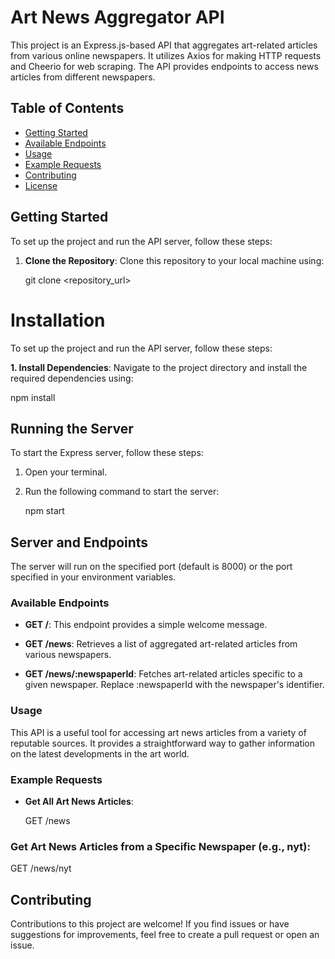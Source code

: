 # Art News Aggregator API

This project is an Express.js-based API that aggregates art-related articles from various online newspapers. It utilizes Axios for making HTTP requests and Cheerio for web scraping. The API provides endpoints to access news articles from different newspapers.

## Table of Contents

- [Getting Started](#getting-started)
- [Available Endpoints](#available-endpoints)
- [Usage](#usage)
- [Example Requests](#example-requests)
- [Contributing](#contributing)
- [License](#license)

## Getting Started

To set up the project and run the API server, follow these steps:

1. **Clone the Repository**: Clone this repository to your local machine using:

   git clone <repository_url>
   
# Installation

To set up the project and run the API server, follow these steps:

**1. Install Dependencies**: Navigate to the project directory and install the required dependencies using:

npm install
## Running the Server

To start the Express server, follow these steps:

1. Open your terminal.

2. Run the following command to start the server:

   npm start
   
## Server and Endpoints

The server will run on the specified port (default is 8000) or the port specified in your environment variables.

### Available Endpoints

- **GET /**: This endpoint provides a simple welcome message.

- **GET /news**: Retrieves a list of aggregated art-related articles from various newspapers.

- **GET /news/:newspaperId**: Fetches art-related articles specific to a given newspaper. Replace :newspaperId with the newspaper's identifier.

### Usage

This API is a useful tool for accessing art news articles from a variety of reputable sources. It provides a straightforward way to gather information on the latest developments in the art world.

### Example Requests

- **Get All Art News Articles**:

   GET /news
  
### Get Art News Articles from a Specific Newspaper (e.g., nyt):

GET /news/nyt

## Contributing

Contributions to this project are welcome! If you find issues or have suggestions for improvements, feel free to create a pull request or open an issue.

